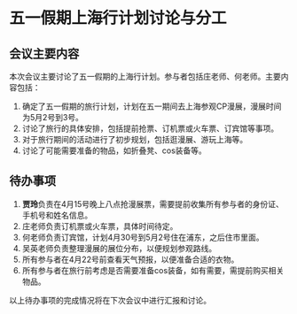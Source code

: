 # 五一假期上海行计划讨论与分工

## 会议主要内容

本次会议主要讨论了五一假期的上海行计划。参与者包括庄老师、何老师。主要内容包括：

1. 确定了五一假期的旅行计划，计划在五一期间去上海参观CP漫展，漫展时间为5月2号到3号。
2. 讨论了旅行的具体安排，包括提前抢票、订机票或火车票、订宾馆等事项。
3. 对于旅行期间的活动进行了初步规划，包括逛漫展、游玩上海等。
4. 讨论了可能需要准备的物品，如折叠凳、cos装备等。

## 待办事项

1. **贾玲**负责在4月15号晚上八点抢漫展票，需要提前收集所有参与者的身份证、手机号和姓名信息。
2. 庄老师负责订机票或火车票，具体时间待定。
3. 何老师负责订宾馆，计划4月30号到5月2号住在浦东，之后住市里面。
4. 吴英老师负责整理漫展的展位分布，以便规划参观路线。
5. 所有参与者在4月22号前查看天气预报，以便准备合适的衣物。
6. 所有参与者在旅行前考虑是否需要准备cos装备，如有需要，需提前购买相关物品。

以上待办事项的完成情况将在下次会议中进行汇报和讨论。